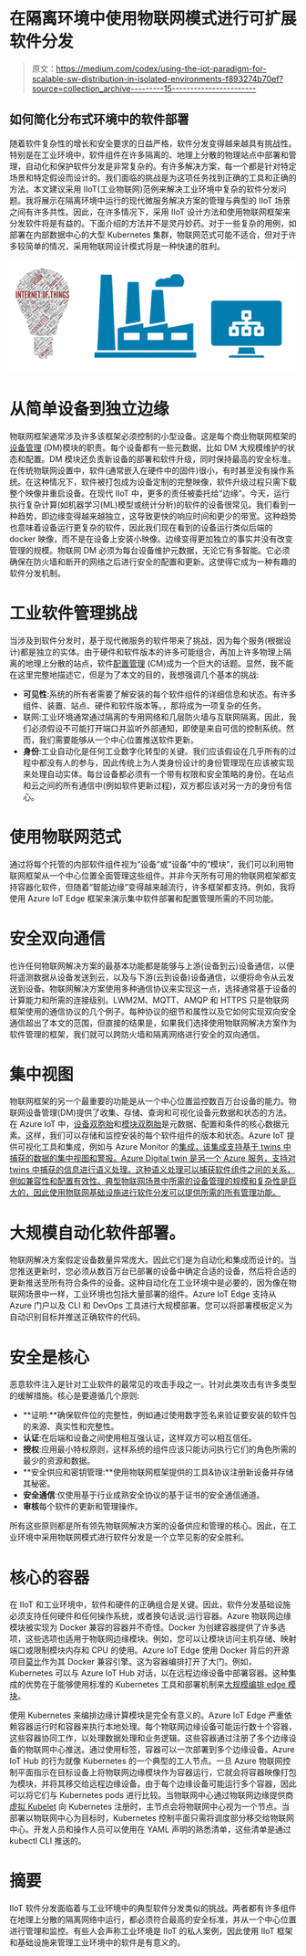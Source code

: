 # 在隔离环境中使用物联网模式进行可扩展软件分发

> 原文：<https://medium.com/codex/using-the-iot-paradigm-for-scalable-sw-distribution-in-isolated-environments-f893274b70ef?source=collection_archive---------15----------------------->

## 如何简化分布式环境中的软件部署

随着软件复杂性的增长和安全要求的日益严格，软件分发变得越来越具有挑战性。特别是在工业环境中，软件组件在许多隔离的、地理上分散的物理站点中部署和管理，自动化和保护软件分发是非常复杂的。有许多解决方案，每一个都是针对特定场景和特定假设而设计的。我们面临的挑战是为这项任务找到正确的工具和正确的方法。本文建议采用 IIoT(工业物联网)范例来解决工业环境中复杂的软件分发问题。我将展示在隔离环境中运行的现代微服务解决方案的管理与典型的 IIoT 场景之间有许多共性。因此，在许多情况下，采用 IIoT 设计方法和使用物联网框架来分发软件将是有益的。下面介绍的方法并不是灵丹妙药。对于一些复杂的用例，如部署在内部数据中心的大型 Kubernetes 集群，物联网范式可能不适合，但对于许多较简单的情况，采用物联网设计模式将是一种快速的胜利。

![](img/01bc87f0dfa100467aeee2aff11ec91e.png)

# 从简单设备到独立边缘

物联网框架通常涉及许多该框架必须控制的小型设备。这是每个商业物联网框架的[设备管理](https://docs.microsoft.com/en-us/azure/iot-hub/iot-hub-device-management-overview) (DM)模块的职责。每个设备都有一些元数据，比如 DM 大规模维护的状态和配置。DM 模块还负责新设备的部署和软件升级，同时保持最高的安全标准。在传统物联网设置中，软件(通常嵌入在硬件中的固件)很小，有时甚至没有操作系统。在这种情况下，软件被打包成为设备定制的完整映像，软件升级过程只需下载整个映像并重启设备。在现代 IIoT 中，更多的责任被委托给“边缘”。今天，运行执行复杂计算(如机器学习(ML)模型或统计分析)的软件的设备很常见。我们看到一种趋势，即边缘变得越来越独立，这导致更快的响应时间和更少的带宽。这种趋势也意味着设备运行更复杂的软件，因此我们现在看到的设备运行类似后端的 docker 映像，而不是在设备上安装小映像。边缘变得更加独立的事实并没有改变管理的规模。物联网 DM 必须为每台设备维护元数据，无论它有多智能。它必须确保在防火墙和断开的网络之后进行安全的配置和更新。这使得它成为一种有趣的软件分发机制。

# 工业软件管理挑战

当涉及到软件分发时，基于现代微服务的软件带来了挑战，因为每个服务(根据设计)都是独立的实体。由于硬件和软件版本的许多可能组合，再加上许多物理上隔离的地理上分散的站点，软件[配置管理](https://en.wikipedia.org/wiki/Configuration_management) (CM)成为一个巨大的话题。显然，我不能在这里完整地描述它，但是为了本文的目的，我想强调几个基本的挑战:

*   **可见性**:系统的所有者需要了解安装的每个软件组件的详细信息和状态。有许多组件、装置、站点、硬件和软件版本等。，那将成为一项复杂的任务。
*   联网:工业环境通常通过隔离的专用网络和几层防火墙与互联网隔离。因此，我们必须假设不可能打开端口并监听外部通知，即使是来自可信的控制系统。然而，我们需要能够从一个中心位置推送软件更新。
*   **身份**:工业自动化是任何工业数字化转型的关键。我们应该假设在几乎所有的过程中都没有人的参与，因此传统上为人类身份设计的身份管理现在应该被实现来处理自动实体。每台设备都必须有一个带有权限和安全策略的身份。在站点和云之间的所有通信中(例如软件更新过程)，双方都应该对另一方的身份有信心。

# 使用物联网范式

通过将每个托管的内部软件组件视为“设备”或“设备”中的“模块”，我们可以利用物联网框架从一个中心位置全面管理这些组件。并非今天所有可用的物联网框架都支持容器化软件，但随着“智能边缘”变得越来越流行，许多框架都支持。例如，我将使用 Azure IoT Edge 框架来演示集中软件部署和配置管理所需的不同功能。

# 安全双向通信

也许任何物联网解决方案的最基本功能都是能够与上游(设备到云)设备通信，以便将遥测数据从设备发送到云，以及与下游(云到设备)设备通信，以便将命令从云发送到设备。物联网解决方案使用多种通信协议来实现这一点，选择通常基于设备的计算能力和所需的连接级别。LWM2M、MQTT、AMQP 和 HTTPS 只是物联网框架使用的通信协议的几个例子。每种协议的细节和属性以及它如何实现双向安全通信超出了本文的范围，但直接的结果是，如果我们选择使用物联网解决方案作为软件管理的框架，我们就可以跨防火墙和隔离网络进行安全的双向通信。

# 集中视图

物联网框架的另一个最重要的功能是从一个中心位置监控数百万台设备的能力。物联网设备管理(DM)提供了收集、存储、查询和可视化设备元数据和状态的方法。在 Azure IoT 中，[设备双胞胎](https://docs.microsoft.com/en-us/azure/iot-hub/iot-hub-devguide-device-twins)和[模块双胞胎](https://docs.microsoft.com/en-us/azure/iot-hub/iot-hub-devguide-module-twins)是元数据、配置和条件的核心数据元素。这样，我们可以存储和监控安装的每个软件组件的版本和状态。Azure IoT 提供可视化工具和集成，例如与 Azure Monitor 的[集成，该集成支持基于 twins 中捕获的数据的集中视图和警报。Azure Digital twin 是另一个 Azure 服务，支持对 twins 中捕获的信息进行语义处理。这种语义处理可以捕获软件组件之间的关系，例如兼容性和配置有效性。典型物联网场景中所需的设备管理的规模和复杂性是巨大的，因此使用物联网基础设施进行软件分发可以提供所需的所有管理功能。](https://docs.microsoft.com/en-us/azure/iot-edge/how-to-collect-and-transport-metrics?view=iotedge-2020-11)

# 大规模自动化软件部署。

物联网解决方案假定设备数量异常庞大。因此它们是为自动化和集成而设计的。当您推送更新时，您必须从数百万台已部署的设备中确定合适的设备，然后将合适的更新推送至所有符合条件的设备。这种自动化在工业环境中是必要的，因为像在物联网场景中一样，工业环境也包括大量部署的组件。Azure IoT Edge 支持从 Azure 门户以及 CLI 和 DevOps 工具进行大规模部署。您可以将部署模板定义为自动识别目标并推送正确软件的代码。

# 安全是核心

恶意软件注入是针对工业软件的最常见的攻击手段之一。针对此类攻击有许多类型的缓解措施。核心是要遵循几个原则:

*   **证明:**确保软件位的完整性，例如通过使用数字签名来验证要安装的软件包的来源、真实性和完整性。
*   **认证**:在后端和设备之间使用相互强认证，这样双方可以相互信任。
*   **授权**:应用最小特权原则，这样系统的组件应该只能访问执行它们的角色所需的最少的资源和数据。
*   **安全供应和密钥管理:**使用物联网框架提供的工具&协议注册新设备并存储其秘密。
*   **安全通信**:仅使用基于行业成熟安全协议的基于证书的安全通信通道。
*   **审核**每个软件的更新和管理操作。

所有这些原则都是所有领先物联网解决方案的设备供应和管理的核心。因此，在工业环境中采用物联网模式进行软件分发是一个立竿见影的安全胜利。

# 核心的容器

在 IIoT 和工业环境中，软件和硬件的正确组合是关键。因此，软件分发基础设施必须支持任何硬件和任何操作系统，或者换句话说:运行容器。Azure 物联网边缘模块被实现为 Docker 兼容的容器并不奇怪。Docker 为创建容器提供了许多选项，这些选项也适用于物联网边缘模块。例如，您可以让模块访问主机存储、映射端口或限制模块内存和 CPU 的使用。Azure IoT Edge 使用 Docker 背后的开源项目[莫比](https://github.com/moby/moby)作为其 Docker 兼容引擎。这为容器编排打开了大门。例如，Kubernetes 可以与 Azure IoT Hub 对话，以在远程边缘设备中部署容器。这种集成的优势在于能够使用标准的 Kubernetes 工具和部署机制来[大规模编排 edge 模块](https://azure.microsoft.com/es-es/blog/manage-azure-iot-edge-deployments-with-kubernetes/)。

使用 Kubernetes 来编排边缘计算模块是完全有意义的。Azure IoT Edge 严重依赖容器运行时和容器来执行本地处理。每个物联网边缘设备可能运行数十个容器，这些容器协同工作，以处理数据处理和业务逻辑。这些容器通过注册了多个边缘设备的物联网中心推送。通过使用标签，容器可以一次部署到多个边缘设备。Azure IoT Hub 的行为就像 Kubernetes 的一个典型的工人节点。一旦 Azure 物联网控制平面指示在目标设备上将物联网边缘模块作为容器运行，它就会将容器映像打包为模块，并将其移交给远程边缘设备。由于每个边缘设备可能运行多个容器，因此可以将它们与 Kubernetes pods 进行比较。当物联网中心通过物联网边缘提供商[虚拟 Kubelet](https://azure.microsoft.com/en-us/resources/videos/azure-friday-virtual-kubelet-introduction/) 向 Kubernetes 注册时，主节点会将物联网中心视为一个节点。当部署以物联网中心为目标时，Kubernetes 控制平面只需将调度部分移交给物联网中心。开发人员和操作人员可以使用在 YAML 声明的熟悉清单，这些清单是通过 kubectl CLI 推送的。

# 摘要

IIoT 软件分发面临着与工业环境中的典型软件分发类似的挑战。两者都有许多组件在地理上分散的隔离网络中运行，都必须符合最高的安全标准，并从一个中心位置进行管理和监控。有些人会声称工业环境是 IIoT 的私人案例，因此使用 IIoT 框架和基础设施来管理工业环境中的软件是有意义的。